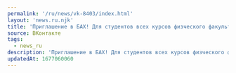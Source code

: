 ```yaml
---
permalink: '/ru/news/vk-8403/index.html'
layout: 'news.ru.njk'
title: 'Приглашение в БАХ! Для студентов всех курсов физческого факультета.  27.02 18:30  439 аудитория…'
source: ВКонтакте
tags:
  - news_ru
description: 'Приглашение в БАХ! Для студентов всех курсов физческого факультета.  27.02 18:30  439 аудитория…'
updatedAt: 1677060060
---
```

